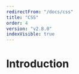 ```yaml
---
redirectFrom: "/docs/css"
title: "CSS"
order: 4
version: "v2.8.0"
indexVisible: true
---
```


# Introduction